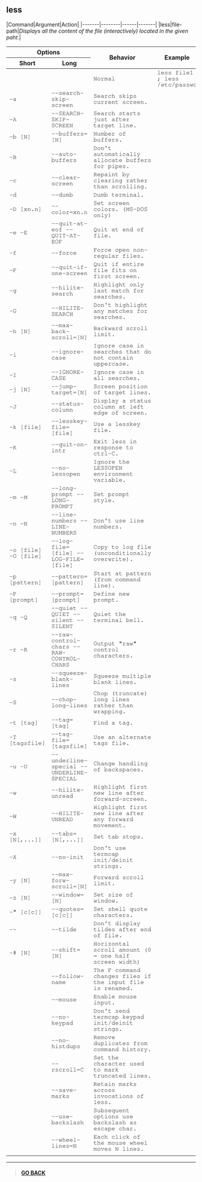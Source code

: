 ## **less**

|Command|Argument|Action|
|-------|--------|------|-------|
|less|file-path|*Displays all the content of the file (interactively) located in the given paht.*|

<table>
    <thead>
        <tr>
            <th colspan="2">Options</th>
            <th rowspan="2">Behavior</th>
            <th rowspan="2">Example</th>
        </tr>
        <tr>
            <th>Short</th>
            <th>Long</th>
        </tr>
    </thead>
    <tbody style="font-family: FreeMono, monospace;">
        <tr>
            <td></td>
            <td></td>
            <td>Normal</td>
            <td>less file1 ; less /etc/passwd</td>
        </tr>
        <tr>
            <td>-a</td>
            <td>--search-skip-screen</td>
            <td>Search skips current screen.</td>
            <td></td>
        </tr>
        <tr>
            <td>-A</td>
            <td>--SEARCH-SKIP-SCREEN</td>
            <td>Search starts just after target line.</td>
            <td></td>
        </tr>
        <tr>
            <td>-b [N]</td>
            <td>--buffers=[N]</td>
            <td>Number of buffers.</td>
            <td></td>
        </tr>
        <tr>
            <td>-B</td>
            <td>--auto-buffers</td>
            <td>Don't automatically allocate buffers for pipes.</td>
            <td></td>
        </tr>
        <tr>
            <td>-c</td>
            <td>--clear-screen</td>
            <td>Repaint by clearing rather than scrolling.</td>
            <td></td>
        </tr>
        <tr>
            <td>-d</td>
            <td>--dumb</td>
            <td>Dumb terminal.</td>
            <td></td>
        </tr>
        <tr>
            <td>-D [xn.n]</td>
            <td>--color=xn.n</td>
            <td>Set screen colors. (MS-DOS only)</td>
            <td></td>
        </tr>
        <tr>
            <td>-e  -E</td>
            <td>--quit-at-eof  --QUIT-AT-EOF</td>
            <td>Quit at end of file.</td>
            <td></td>
        </tr>
        <tr>
            <td>-f</td>
            <td>--force</td>
            <td>Force open non-regular files.</td>
            <td></td>
        </tr>
        <tr>
            <td>-F</td>
            <td>--quit-if-one-screen</td>
            <td>Quit if entire file fits on first screen.</td>
            <td></td>
        </tr>
        <tr>
            <td>-g</td>
            <td>--hilite-search</td>
            <td>Highlight only last match for searches.</td>
            <td></td>
        </tr>
        <tr>
            <td>-G</td>
            <td>--HILITE-SEARCH</td>
            <td>Don't highlight any matches for searches.</td>
            <td></td>
        </tr>
        <tr>
            <td>-h [N]</td>
            <td>--max-back-scroll=[N]</td>
            <td>Backward scroll limit.</td>
            <td></td>
        </tr>
        <tr>
            <td>-i</td>
            <td>--ignore-case</td>
            <td>Ignore case in searches that do not contain uppercase.</td>
            <td></td>
        </tr>
        <tr>
            <td>-I</td>
            <td>--IGNORE-CASE</td>
            <td>Ignore case in all searches.</td>
            <td></td>
        </tr>
        <tr>
            <td>-j [N]</td>
            <td>--jump-target=[N]</td>
            <td>Screen position of target lines.</td>
            <td></td>
        </tr>
        <tr>
            <td>-J</td>
            <td>--status-column</td>
            <td>Display a status column at left edge of screen.</td>
            <td></td>
        </tr>
        <tr>
            <td>-k [file]</td>
            <td>--lesskey-file=[file]</td>
            <td>Use a lesskey file.</td>
            <td></td>
        </tr>
        <tr>
            <td>-K</td>
            <td>--quit-on-intr</td>
            <td>Exit less in response to ctrl-C.</td>
            <td></td>
        </tr>
        <tr>
            <td>-L</td>
            <td>--no-lessopen</td>
            <td>Ignore the LESSOPEN environment variable.</td>
            <td></td>
        </tr>
        <tr>
            <td>-m  -M</td>
            <td>--long-prompt  --LONG-PROMPT</td>
            <td>Set prompt style.</td>
            <td></td>
        </tr>
        <tr>
            <td>-n  -N</td>
            <td>--line-numbers  --LINE-NUMBERS</td>
            <td>Don't use line numbers.</td>
            <td></td>
        </tr>
        <tr>
            <td>-o [file]  -O [file]</td>
            <td>--log-file=[file]  --LOG-FILE=[file]</td>
            <td>Copy to log file (unconditionally overwrite).</td>
            <td></td>
        </tr>
        <tr>
            <td>-p [pattern]</td>
            <td>--pattern=[pattern]</td>
            <td>Start at pattern (from command line).</td>
            <td></td>
        </tr>
        <tr>
            <td>-P [prompt]</td>
            <td>--prompt=[prompt]</td>
            <td>Define new prompt.</td>
            <td></td>
        </tr>
        <tr>
            <td>-q  -Q</td>
            <td>--quiet  --QUIET  --silent --SILENT</td>
            <td>Quiet the terminal bell.</td>
            <td></td>
        </tr>
        <tr>
            <td>-r  -R</td>
            <td>--raw-control-chars  --RAW-CONTROL-CHARS</td>
            <td>Output "raw" control characters.</td>
            <td></td>
        </tr>
        <tr>
            <td>-s</td>
            <td>--squeeze-blank-lines</td>
            <td>Squeeze multiple blank lines.</td>
            <td></td>
        </tr>
        <tr>
            <td>-S</td>
            <td>--chop-long-lines</td>
            <td>Chop (truncate) long lines rather than wrapping.</td>
            <td></td>
        </tr>
        <tr>
            <td>-t [tag]</td>
            <td>--tag=[tag]</td>
            <td>Find a tag.</td>
            <td></td>
        </tr>
        <tr>
            <td>-T [tagsfile]</td>
            <td>--tag-file=[tagsfile]</td>
            <td>Use an alternate tags file.</td>
            <td></td>
        </tr>
        <tr>
            <td>-u  -U</td>
            <td>--underline-special  --UNDERLINE-SPECIAL</td>
            <td>Change handling of backspaces.</td>
            <td></td>
        </tr>
        <tr>
            <td>-w</td>
            <td>--hilite-unread</td>
            <td>Highlight first new line after forward-screen.</td>
            <td></td>
        </tr>
        <tr>
            <td>-W</td>
            <td>--HILITE-UNREAD</td>
            <td>Highlight first new line after any forward movement.</td>
            <td></td>
        </tr>
        <tr>
            <td>-x [N[,...]]</td>
            <td>--tabs=[N[,...]]</td>
            <td>Set tab stops.</td>
            <td></td>
        </tr>
        <tr>
            <td>-X</td>
            <td>--no-init</td>
            <td>Don't use termcap init/deinit strings.</td>
            <td></td>
        </tr>
        <tr>
            <td>-y [N]</td>
            <td>--max-forw-scroll=[N]</td>
            <td>Forward scroll limit.</td>
            <td></td>
        </tr>
        <tr>
            <td>-z [N]</td>
            <td>--window=[N]</td>
            <td>Set size of window.</td>
            <td></td>
        </tr>
        <tr>
            <td>-" [c[c]]</td>
            <td>--quotes=[c[c]]</td>
            <td>Set shell quote characters.</td>
            <td></td>
        </tr>
        <tr>
            <td>-~</td>
            <td>--tilde</td>
            <td>Don't display tildes after end of file.</td>
            <td></td>
        </tr>
        <tr>
            <td>-# [N]</td>
            <td>--shift=[N]</td>
            <td>Horizontal scroll amount (0 = one half screen width)</td>
            <td></td>
        </tr>
        <tr>
            <td></td>
            <td>--follow-name</td>
            <td>The F command changes files if the input file is renamed.</td>
            <td></td>
        </tr>
        <tr>
            <td></td>
            <td>--mouse</td>
            <td>Enable mouse input.</td>
            <td></td>
        </tr>
        <tr>
            <td></td>
            <td>--no-keypad</td>
            <td>Don't send termcap keypad init/deinit strings.</td>
            <td></td>
        </tr>
        <tr>
            <td></td>
            <td>--no-histdups</td>
            <td>Remove duplicates from command history.</td>
            <td></td>
        </tr>
        <tr>
            <td></td>
            <td>--rscroll=C</td>
            <td>Set the character used to mark truncated lines.</td>
            <td></td>
        </tr>
        <tr>
            <td></td>
            <td>--save-marks</td>
            <td>Retain marks across invocations of less.</td>
            <td></td>
        </tr>
        <tr>
            <td></td>
            <td>--use-backslash</td>
            <td>Subsequent options use backslash as escape char.</td>
            <td></td>
        </tr>
        <tr>
            <td></td>
            <td>--wheel-lines=N</td>
            <td>Each click of the mouse wheel moves N lines.</td>
            <td></td>
        </tr>
        <tr>
            <td></td>
            <td></td>
            <td></td>
            <td></td>
        </tr>
    </tbody>
</table>


---

> #### [GO BACK](../../annotations.md)